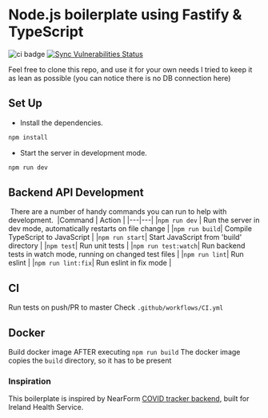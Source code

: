# Node.js boilerplate using Fastify & TypeScript

![ci badge](https://github.com/yonathan06/fastify-typescript-boilerplate/workflows/CI/badge.svg)
[![Sync Vulnerabilities Status](https://app.snyk.io/test/github/yonathan06/fastify-typescript-boilerplate/badge.svg)](https://snyk.io/test/github/yonathan06/fastify-typescript-boilerplate)

Feel free to clone this repo, and use it for your own needs
I tried to keep it as lean as possible (you can notice there is no DB connection here)


## Set Up

- Install the dependencies.
  ​

```bash
npm install
```

- Start the server in development mode.
  ​

```bash
npm run dev
```

## Backend API Development

​
There are a number of handy commands you can run to help with development.
​
|Command | Action |
|---|---|
|`npm run dev` | Run the server in dev mode, automatically restarts on file change |
|`npm run build`| Compile TypeScript to JavaScript |
|`npm run start`| Start JavaScript from 'build' directory |
|`npm test`| Run unit tests |
|`npm run test:watch`| Run backend tests in watch mode, running on changed test files |
|`npm run lint`| Run eslint |
|`npm run lint:fix`| Run eslint in fix mode |

## CI

Run tests on push/PR to master
Check `.github/workflows/CI.yml`

## Docker

Build docker image AFTER executing `npm run build`
The docker image copies the `build` directory, so it has to be present

### Inspiration

This boilerplate is inspired by NearForm [COVID tracker backend](https://github.com/HSEIreland/covid-tracker-backend-api), built for Ireland Health Service.
